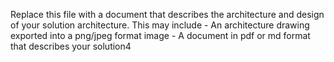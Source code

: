 Replace this file with a document that describes the architecture and design of your solution architecture. This may include
    - An architecture drawing exported into a png/jpeg format image
    - A document in pdf or md format that describes your solution4